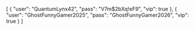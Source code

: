 [
  {
    "user": "QuantumLynx42",
    "pass": "V7m$2bXq!eF9",
    "vip": true
  },
  {
    "user": "GhostFunnyGamer2025",
    "pass": "GhostFunnyGamer2026",
    "vip": true
  }
]
